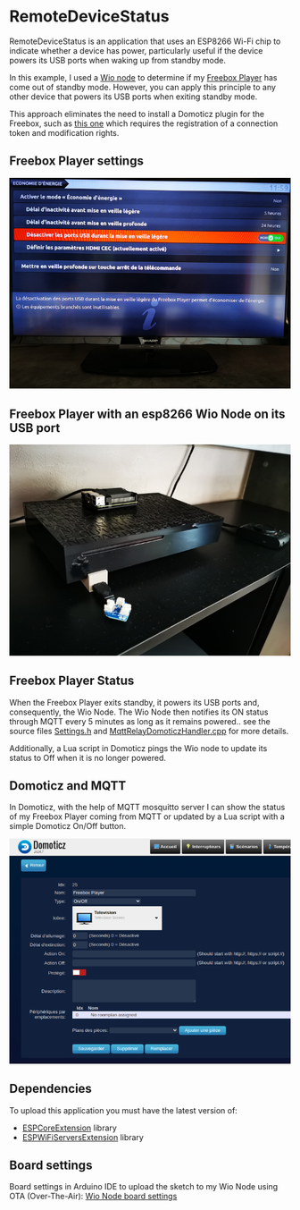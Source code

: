 # RemoteDeviceStatus

RemoteDeviceStatus is an application that uses an ESP8266 Wi-Fi chip to indicate whether a device has power,
particularly useful if the device powers its USB ports when waking up from standby mode.

In this example, I used a [Wio node](https://wiki.seeedstudio.com/Wio_Node/) to determine if my [Freebox Player](https://www.actusfree.fr/freebox-player/) has come out of standby mode. 
However, you can apply this principle to any other device that powers its USB ports when exiting standby mode.

This approach eliminates the need to install a Domoticz plugin for the Freebox, such as [this one](https://github.com/supermat/PluginDomoticzFreebox) which requires the registration of 
a connection token and modification rights.

## Freebox Player settings 

![Freebox settings](https://github.com/gerald-guiony/ESPWiFiServersExtension/blob/master/examples/RemoteDeviceStatus/doc/img/FreeboxPlayerUsbDisabled.jpg)

## Freebox Player with an esp8266 Wio Node on its USB port 

![Freebox with a Wio Node](https://github.com/gerald-guiony/ESPWiFiServersExtension/blob/master/examples/RemoteDeviceStatus/doc/img/FreeboxPlayerWioNode.jpg)

## Freebox Player Status

When the Freebox Player exits standby, it powers its USB ports and, consequently, the Wio Node. The Wio Node then notifies its ON status through MQTT every 5 minutes as long as it remains powered..
see the source files [Settings.h](https://github.com/gerald-guiony/ESPWiFiServersExtension/blob/master/examples/RemoteDeviceStatus/Settings.h) and [MqttRelayDomoticzHandler.cpp](https://github.com/gerald-guiony/ESPWiFiServersExtension/blob/master/examples/RemoteDeviceStatus/MqttDeviceONDomoticzHandler.cpp)
for more details.

Additionally, a Lua script in Domoticz pings the Wio node to update its status to Off when it is no longer powered.

## Domoticz and MQTT

In Domoticz, with the help of MQTT mosquitto server I can show the status of my Freebox Player coming from MQTT or updated by a Lua script with a simple Domoticz On/Off button. 

![Simple Domoticz button](https://github.com/gerald-guiony/ESPWiFiServersExtension/blob/master/examples/RemoteDeviceStatus/doc/img/SimpleDomoticzButton.png)

## Dependencies

To upload this application you must have the latest version of:
* [ESPCoreExtension](https://github.com/gerald-guiony/ESPCoreExtension) library 
* [ESPWiFiServersExtension](https://github.com/gerald-guiony/ESPWiFiServersExtension) library

## Board settings

Board settings in Arduino IDE to upload the sketch to my Wio Node using OTA (Over-The-Air): [Wio Node board settings](https://github.com/gerald-guiony/ESPWiFiServersExtension/blob/master/examples/RemoteDeviceStatus/doc/WioNodeBoardSettings.png)
